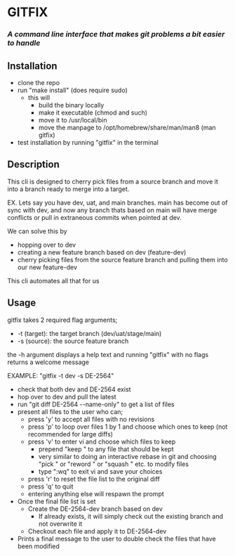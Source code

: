# GITFIX
### *A command line interface that makes git problems a bit easier to handle*

## Installation

* clone the repo
* run "make install" (does require sudo)
    * this will 
        * build the binary locally
        * make it executable (chmod and such)
        * move it to /usr/local/bin
        * move the manpage to /opt/homebrew/share/man/man8 (man gitfix)
* test installation by running "gitfix" in the terminal

## Description

This cli is designed to cherry pick files from a source branch and move it into a branch ready to merge into a target.

EX. Lets say you have dev, uat, and main branches. main has become out of sync with dev, and now any branch thats based on main
will have merge conflicts or pull in extraneous commits when pointed at dev. 

We can solve this by 
* hopping over to dev
* creating a new feature branch based on dev (feature-dev)
* cherry picking files from the source feature branch and pulling them into our new feature-dev

This cli automates all that for us

## Usage

gitfix takes 2 required flag arguments;
* -t (target): the target branch (dev/uat/stage/main)
* -s (source): the source feature branch 

the -h argument displays a help text and running "gitfix" with no flags returns a welcome message


EXAMPLE:
    "gitfix -t dev -s DE-2564"

* check that both dev and DE-2564 exist
* hop over to dev and pull the latest
* run "git diff DE-2564 --name-only" to get a list of files
* present all files to the user who can;
    * press 'y' to accept all files with no revisions
    * press 'p' to loop over files 1 by 1 and choose which ones to keep (not recommended for large diffs)
    * press 'v' to enter vi and choose which files to keep
        * prepend "keep " to any file that should be kept
        * very similar to doing an interactive rebase in git and choosing "pick " or "reword " or "squash " etc. to modify files
        * type ":wq" to exit vi and save your choices
    * press 'r' to reset the file list to the original diff
    * press 'q' to quit
    * entering anything else will respawn the prompt
* Once the final file list is set
    * Create the DE-2564-dev branch based on dev
        * If already exists, it will simply check out the existing branch and not overwrite it
    * Checkout each file and apply it to DE-2564-dev
* Prints a final message to the user to double check the files that have been modified